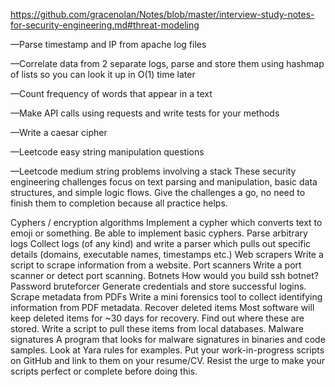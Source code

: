 https://github.com/gracenolan/Notes/blob/master/interview-study-notes-for-security-engineering.md#threat-modeling

—Parse timestamp and IP from apache log files

—Correlate data from 2 separate logs, parse and store them using hashmap of lists so you can look it up in O(1) time later

—Count frequency of words that appear in a text

—Make API calls using requests and write tests for your methods

—Write a caesar cipher

—Leetcode easy string manipulation questions

—Leetcode medium string problems involving a stack
These security engineering challenges focus on text parsing and manipulation, basic data structures, and simple logic flows. Give the challenges a go, no need to finish them to completion because all practice helps.

Cyphers / encryption algorithms
Implement a cypher which converts text to emoji or something.
Be able to implement basic cyphers.
Parse arbitrary logs
Collect logs (of any kind) and write a parser which pulls out specific details (domains, executable names, timestamps etc.)
Web scrapers
Write a script to scrape information from a website.
Port scanners
Write a port scanner or detect port scanning.
Botnets
How would you build ssh botnet?
Password bruteforcer
Generate credentials and store successful logins.
Scrape metadata from PDFs
Write a mini forensics tool to collect identifying information from PDF metadata.
Recover deleted items
Most software will keep deleted items for ~30 days for recovery. Find out where these are stored.
Write a script to pull these items from local databases.
Malware signatures
A program that looks for malware signatures in binaries and code samples.
Look at Yara rules for examples.
Put your work-in-progress scripts on GitHub and link to them on your resume/CV. Resist the urge to make your scripts perfect or complete before doing this.